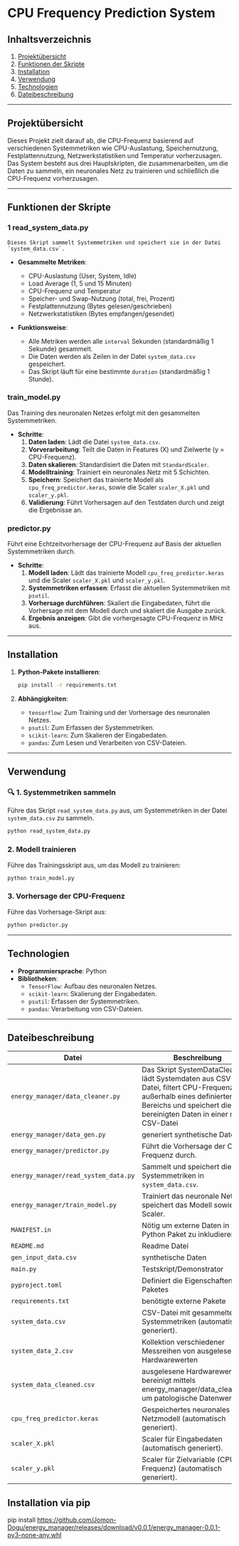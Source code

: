 
#  CPU Frequency Prediction System

##  **Inhaltsverzeichnis**
1. [Projektübersicht](#projektübersicht)
2. [Funktionen der Skripte](#funktionen-der-skripte)
3. [Installation](#installation)
4. [Verwendung](#verwendung)
5. [Technologien](#technologien)
6. [Dateibeschreibung](#dateibeschreibung)

---

##  **Projektübersicht**
Dieses Projekt zielt darauf ab, die CPU-Frequenz basierend auf verschiedenen Systemmetriken wie CPU-Auslastung, Speichernutzung, Festplattennutzung, Netzwerkstatistiken und Temperatur vorherzusagen. Das System besteht aus drei Hauptskripten, die zusammenarbeiten, um die Daten zu sammeln, ein neuronales Netz zu trainieren und schließlich die CPU-Frequenz vorherzusagen.

---

##  **Funktionen der Skripte**

### 1️ **read_system_data.py**
    Dieses Skript sammelt Systemmetriken und speichert sie in der Datei `system_data.csv`.

- **Gesammelte Metriken**:
  - CPU-Auslastung (User, System, Idle)
  - Load Average (1, 5 und 15 Minuten)
  - CPU-Frequenz und Temperatur
  - Speicher- und Swap-Nutzung (total, frei, Prozent)
  - Festplattennutzung (Bytes gelesen/geschrieben)
  - Netzwerkstatistiken (Bytes empfangen/gesendet)

- **Funktionsweise**:
  - Alle Metriken werden alle `interval` Sekunden (standardmäßig 1 Sekunde) gesammelt.
  - Die Daten werden als Zeilen in der Datei `system_data.csv` gespeichert.
  - Das Skript läuft für eine bestimmte `duration` (standardmäßig 1 Stunde).

###  **train_model.py**
Das Training des neuronalen Netzes erfolgt mit den gesammelten Systemmetriken.

- **Schritte**:
  1. **Daten laden**: Lädt die Datei `system_data.csv`.
  2. **Vorverarbeitung**: Teilt die Daten in Features (X) und Zielwerte (y = CPU-Frequenz).
  3. **Daten skalieren**: Standardisiert die Daten mit `StandardScaler`.
  4. **Modelltraining**: Trainiert ein neuronales Netz mit 5 Schichten.
  5. **Speichern**: Speichert das trainierte Modell als `cpu_freq_predictor.keras`, sowie die Scaler `scaler_X.pkl` und `scaler_y.pkl`.
  6. **Validierung**: Führt Vorhersagen auf den Testdaten durch und zeigt die Ergebnisse an.

### **predictor.py**
Führt eine Echtzeitvorhersage der CPU-Frequenz auf Basis der aktuellen Systemmetriken durch.

- **Schritte**:
  1. **Modell laden**: Lädt das trainierte Modell `cpu_freq_predictor.keras` und die Scaler `scaler_X.pkl` und `scaler_y.pkl`.
  2. **Systemmetriken erfassen**: Erfasst die aktuellen Systemmetriken mit `psutil`.
  3. **Vorhersage durchführen**: Skaliert die Eingabedaten, führt die Vorhersage mit dem Modell durch und skaliert die Ausgabe zurück.
  4. **Ergebnis anzeigen**: Gibt die vorhergesagte CPU-Frequenz in MHz aus.

---

##  **Installation**
1. **Python-Pakete installieren**:
   ```bash
   pip install -r requirements.txt
   ```

2. **Abhängigkeiten**:
   - `tensorflow`: Zum Training und der Vorhersage des neuronalen Netzes.
   - `psutil`: Zum Erfassen der Systemmetriken.
   - `scikit-learn`: Zum Skalieren der Eingabedaten.
   - `pandas`: Zum Lesen und Verarbeiten von CSV-Dateien.

---

## **Verwendung**

### 🔍 **1. Systemmetriken sammeln**
Führe das Skript `read_system_data.py` aus, um Systemmetriken in der Datei `system_data.csv` zu sammeln.
```bash
python read_system_data.py
```

###  **2. Modell trainieren**
Führe das Trainingsskript aus, um das Modell zu trainieren:
```bash
python train_model.py
```

###  **3. Vorhersage der CPU-Frequenz**
Führe das Vorhersage-Skript aus:
```bash
python predictor.py
```

---

##  **Technologien**
- **Programmiersprache**: Python
- **Bibliotheken**:
  - `TensorFlow`: Aufbau des neuronalen Netzes.
  - `scikit-learn`: Skalierung der Eingabedaten.
  - `psutil`: Erfassen der Systemmetriken.
  - `pandas`: Verarbeitung von CSV-Dateien.

---

##  **Dateibeschreibung**
| **Datei**          | **Beschreibung**                                   |
|-------------------|---------------------------------------------------|
| `energy_manager/data_cleaner.py`   | Das Skript SystemDataCleaner lädt Systemdaten aus CSV-Datei, filtert CPU-Frequenzwerte außerhalb eines definierten Bereichs und speichert die bereinigten Daten in einer neuen CSV-Datei |
| `energy_manager/data_gen.py`   | generiert synthetische Daten |
| `energy_manager/predictor.py`     | Führt die Vorhersage der CPU-Frequenz durch.        |
| `energy_manager/read_system_data.py` | Sammelt und speichert die Systemmetriken in `system_data.csv`. |
| `energy_manager/train_model.py`   | Trainiert das neuronale Netz und speichert das Modell sowie die Scaler. |
| `MANIFEST.in`   | Nötig um externe Daten in Python Paket zu inkludieren |
| `README.md`   | Readme Datei |
| `gen_input_data.csv`   | synthetische Daten |
| `main.py`   | Testskript/Demonstrator |
| `pyproject.toml`   | Definiert die Eigenschaften des Paketes |
| `requirements.txt`   | benötigte externe Pakete |
| `system_data.csv`  | CSV-Datei mit gesammelten Systemmetriken (automatisch generiert). |
| `system_data_2.csv`   | Kollektion verschiedener Messreihen von ausgelesenen Hardwarewerten |
| `system_data_cleaned.csv`   | ausgelesene Hardwarewerte, bereinigt mittels energy_manager/data_cleaner.py um patologische Datenwerte |
| `cpu_freq_predictor.keras` | Gespeichertes neuronales Netzmodell (automatisch generiert). |
| `scaler_X.pkl`     | Scaler für Eingabedaten (automatisch generiert).    |
| `scaler_y.pkl`     | Scaler für Zielvariable (CPU-Frequenz) (automatisch generiert). |


## **Installation via pip**

pip install https://github.com/Jomon-Dogu/energy_manager/releases/download/v0.0.1/energy_manager-0.0.1-py3-none-any.whl
